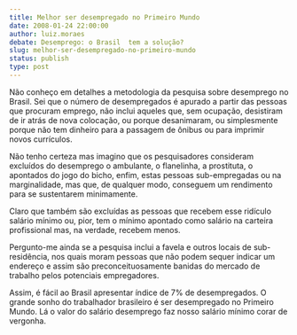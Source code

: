 ```yaml
---
title: Melhor ser desempregado no Primeiro Mundo
date: 2008-01-24 22:00:00
author: luiz.moraes
debate: Desemprego: o Brasil  tem a solução?
slug: melhor-ser-desempregado-no-primeiro-mundo
status: publish 
type: post
---
```


Não conheço em detalhes a metodologia da pesquisa sobre desemprego no Brasil. Sei que o número de desempregados é apurado a partir das pessoas que procuram emprego, não inclui aqueles que, sem ocupação, desistiram de ir atrás de nova colocação, ou porque desanimaram, ou simplesmente porque não tem dinheiro para a passagem de ônibus ou para imprimir novos currículos.  

Não tenho certeza mas imagino que os pesquisadores consideram excluídos do desemprego o ambulante, o flanelinha, a prostituta, o apontados do jogo do bicho, enfim, estas pessoas sub-empregadas ou na marginalidade, mas que, de qualquer modo, conseguem um rendimento para se sustentarem minimamente.  

Claro que também são excluídas as pessoas que recebem esse ridículo salário mínimo ou, pior, tem o mínimo apontado como salário na carteira profissional mas, na verdade, recebem menos.  

Pergunto-me ainda se a pesquisa inclui a favela e outros locais de sub-residência, nos quais moram pessoas que não podem sequer indicar um endereço e assim são preconceituosamente banidas do mercado de trabalho pelos potenciais empregadores.  

Assim, é fácil ao Brasil apresentar índice de 7% de desempregados. O grande sonho do trabalhador brasileiro é ser desempregado no Primeiro Mundo. Lá o valor do salário desemprego faz nosso salário mínimo corar de vergonha.
